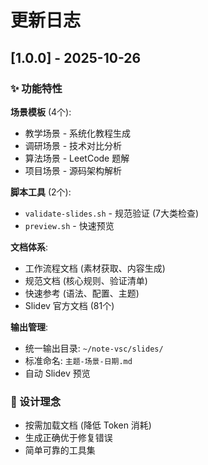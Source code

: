 # 更新日志

## [1.0.0] - 2025-10-26

### ✨ 功能特性

**场景模板** (4个):
- 教学场景 - 系统化教程生成
- 调研场景 - 技术对比分析
- 算法场景 - LeetCode 题解
- 项目场景 - 源码架构解析

**脚本工具** (2个):
- `validate-slides.sh` - 规范验证 (7大类检查)
- `preview.sh` - 快速预览

**文档体系**:
- 工作流程文档 (素材获取、内容生成)
- 规范文档 (核心规则、验证清单)
- 快速参考 (语法、配置、主题)
- Slidev 官方文档 (81个)

**输出管理**:
- 统一输出目录: `~/note-vsc/slides/`
- 标准命名: `主题-场景-日期.md`
- 自动 Slidev 预览

### 🎯 设计理念

- 按需加载文档 (降低 Token 消耗)
- 生成正确优于修复错误
- 简单可靠的工具集
